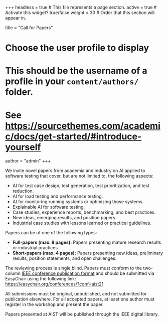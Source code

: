 +++
headless = true  # This file represents a page section.
active = true  # Activate this widget? true/false
weight = 30  # Order that this section will appear in.

title = "Call for Papers"

# Choose the user profile to display
# This should be the username of a profile in your `content/authors/` folder.
# See https://sourcethemes.com/academic/docs/get-started/#introduce-yourself
author = "admin"
+++


We invite novel papers from academia and industry on AI applied to software testing that cover, but are not limited to, the following aspects:

 - AI for test case design, test generation, test prioritization, and test reduction.
 - AI for load testing and performance testing.
 - AI for monitoring running systems or optimizing those systems.
 - Explainable AI for software testing.
 - Case studies, experience reports, benchmarking, and best practices.
 - New ideas, emerging results, and position papers.
 - Industrial case studies with lessons learned or practical guidelines.

Papers can be of one of the following types:
 - **Full-papers (max. 8 pages):** Papers presenting mature research results or industrial practices.
 - **Short-papers (max. 4 pages):** Papers presenting new ideas, preliminary results, position statements, and open challenges.

The reviewing process is single blind. Papers must conform to the two-column [IEEE conference publication format](https://www.ieee.org/conferences/publishing/templates.html) and should be submitted via EasyChair using the following link: <br /> 
https://easychair.org/conferences/?conf=aist21

All submissions must be original, unpublished, and not submitted for publication elsewhere. For all accepted papers, at least one author must register in the workshop and present the paper. 

Papers presented at AIST will be published through the IEEE digital library.


